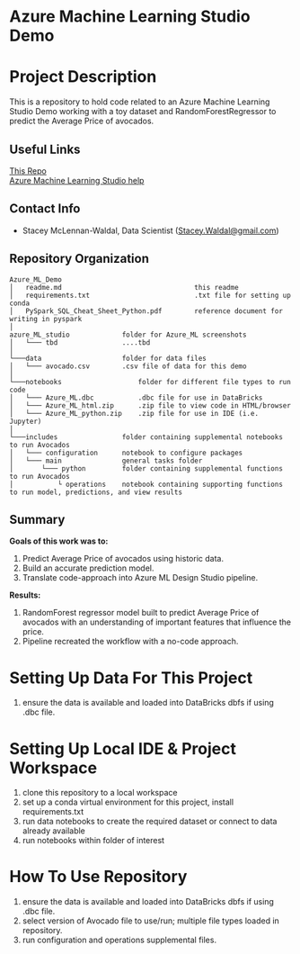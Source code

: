 # Azure Machine Learning Studio Demo

# Project Description
This is a repository to hold code related to an Azure Machine Learning Studio Demo working with a toy dataset and RandomForestRegressor to predict the Average Price of avocados.

## Useful Links
[This Repo](https://github.com/waldals/Azure_ML_Demo)  
[Azure Machine Learning Studio help](https://docs.microsoft.com/en-us/previous-versions/azure/machine-learning/studio-module-reference/)  

## Contact Info
- Stacey McLennan-Waldal, Data Scientist (Stacey.Waldal@gmail.com)

## Repository Organization
```
Azure_ML_Demo
│   readme.md                                 this readme
│   requirements.txt                          .txt file for setting up conda 
│   PySpark_SQL_Cheat_Sheet_Python.pdf        reference document for writing in pyspark
│ 
azure_ML_studio				folder for Azure_ML screenshots
│	└─── tbd 			    ....tbd
│  
└───data				    folder for data files
│	└─── avocado.csv 	    .csv file of data for this demo
│
└───notebooks				    folder for different file types to run code
│	└─── Azure_ML.dbc 			.dbc file for use in DataBricks
│	└─── Azure_ML_html.zip 		.zip file to view code in HTML/browser
│	└─── Azure_ML_python.zip 	.zip file for use in IDE (i.e. Jupyter)
│
└───includes			    folder containing supplemental notebooks to run Avocados
│	└─── configuration		notebook to configure packages 
│	└─── main			    general tasks folder
│		└─── python			folder containing supplemental functions to run Avocados
│			└ operations	notebook containing supporting functions to run model, predictions, and view results
```

## Summary
**Goals of this work was to:**
1.	Predict Average Price of avocados using historic data.
2.	Build an accurate prediction model.
3.	Translate code-approach into Azure ML Design Studio pipeline.

**Results:**
1.	RandomForest regressor model built to predict Average Price of avocados with an understanding of important features that influence the price.
2.	Pipeline recreated the workflow with a no-code approach.

# Setting Up Data For This Project
1. ensure the data is available and loaded into DataBricks dbfs if using .dbc file.

# Setting Up Local IDE & Project Workspace
1. clone this repository to a local workspace
2. set up a conda virtual environment for this project, install requirements.txt
3. run data notebooks to create the required dataset or connect to data already available
4. run notebooks within folder of interest

# How To Use Repository
1. ensure the data is available and loaded into DataBricks dbfs if using .dbc file.
2. select version of Avocado file to use/run; multiple file types loaded in repository.
3. run configuration and operations supplemental files.
